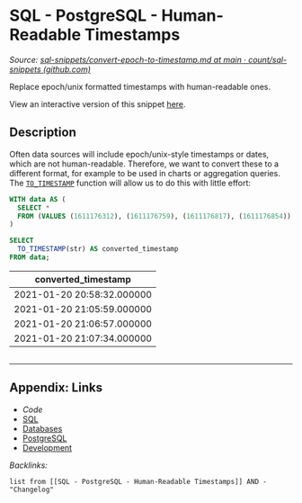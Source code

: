 # SQL - PostgreSQL - Human-Readable Timestamps

*Source: [sql-snippets/convert-epoch-to-timestamp.md at main · count/sql-snippets (github.com)](https://github.com/count/sql-snippets/blob/main/postgres/convert-epoch-to-timestamp.md)*

Replace epoch/unix formatted timestamps with human-readable ones.

View an interactive version of this snippet [here](https://count.co/n/UdQXtD16DGx?vm=e).

## Description

Often data sources will include epoch/unix-style timestamps or dates, which are not human-readable. 
Therefore, we want to convert these to a different format, for example to be used in charts or aggregation queries. 
The [`TO_TIMESTAMP`](https://www.postgresql.org/docs/13/functions-formatting.html) function will allow us to do this with little effort:

````sql
WITH data AS (
  SELECT *
  FROM (VALUES (1611176312), (1611176759), (1611176817), (1611176854)) AS data (str)
)

SELECT
  TO_TIMESTAMP(str) AS converted_timestamp
FROM data;
````

|converted_timestamp|
|-------------------|
|2021-01-20 20:58:32.000000|
|2021-01-20 21:05:59.000000|
|2021-01-20 21:06:57.000000|
|2021-01-20 21:07:34.000000|

````SQL

````

---

## Appendix: Links

* *Code*
* [SQL](../../../../3-Resources/Tools/Developer%20Tools/Data%20Stack/Procedural%20Languages/SQL.md)
* [Databases](../../../MOCs/Databases.md)
* [PostgreSQL](../../../../3-Resources/Tools/Developer%20Tools/Data%20Stack/Databases/PostgreSQL.md)
* [Development](../../../MOCs/Development.md)

*Backlinks:*

````dataview
list from [[SQL - PostgreSQL - Human-Readable Timestamps]] AND -"Changelog"
````
